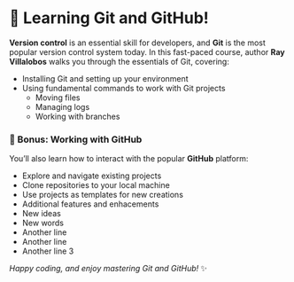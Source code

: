 # 🌟 Learning Git and GitHub!

**Version control** is an essential skill for developers, and **Git** is the most popular version control system today. In this fast-paced course, author **Ray Villalobos** walks you through the essentials of Git, covering:

- Installing Git and setting up your environment
- Using fundamental commands to work with Git projects
  - Moving files
  - Managing logs
  - Working with branches

### 🚀 Bonus: Working with GitHub

You’ll also learn how to interact with the popular **GitHub** platform:
- Explore and navigate existing projects
- Clone repositories to your local machine
- Use projects as templates for new creations
- Additional features and enhacements
- New ideas
- New words
- Another line
- Another line
- Another line 3

*Happy coding, and enjoy mastering Git and GitHub!* ✨
